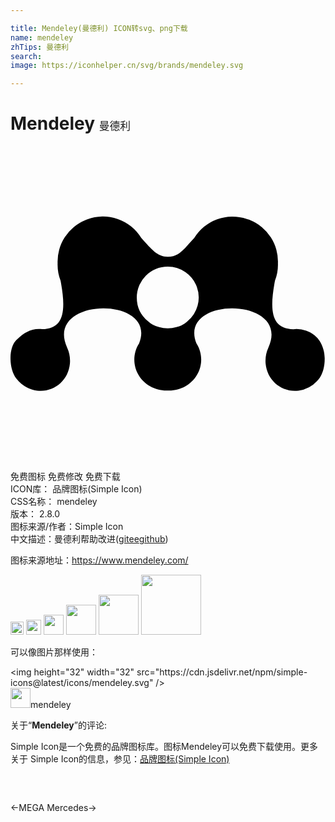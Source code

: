 ```yaml
---

title: Mendeley(曼德利) ICON转svg、png下载
name: mendeley
zhTips: 曼德利
search: 
image: https://iconhelper.cn/svg/brands/mendeley.svg

---
```


# Mendeley  <small style="font-size: 60%;font-weight: 100">曼德利</small>

<div id="svg" class="svg-wrap">
<svg role="img" viewBox="0 0 24 24" xmlns="http://www.w3.org/2000/svg"><title>Mendeley icon</title><path d="M11.973 9.191h.019a2.349 2.349 0 011.5 4.155 1.803 1.803 0 01-.854.451 2.342 2.342 0 01-.647.092h-.019c-.224 0-.441-.033-.647-.092a1.808 1.808 0 01-.854-.451 2.34 2.34 0 01-.849-1.806 2.352 2.352 0 012.351-2.349m-9.948 9.45c1.262.158 2.382-.76 2.501-2.052a2.438 2.438 0 00-.213-1.233c-1.768-3.879 6.955-3.968 5.481-.307l-.01.016c-.697 1.115-.319 2.563.839 3.232.426.248.898.35 1.359.33.461.02.933-.082 1.359-.33 1.158-.67 1.536-2.117.839-3.232l-.01-.016c-1.474-3.661 7.25-3.572 5.48.307a2.44 2.44 0 00-.212 1.233c.12 1.292 1.239 2.21 2.502 2.052a2.339 2.339 0 001.421-.735s.587-.487.578-1.729c-.008-1.013-.578-1.574-.578-1.574a2.206 2.206 0 00-1.81-.644c-1.619-.036-1.859-1.304-1.402-3.694.168-.424.241-.878.226-1.332a3.408 3.408 0 00-2.125-3.287c-.039-.017-.078-.03-.118-.046a1.51 1.51 0 00-.134-.046 3.407 3.407 0 00-3.994 1.449c-.815.895-1.184 1.438-2.022 1.438-.797 0-1.208-.543-2.022-1.438a3.404 3.404 0 00-4.127-1.404c-.04.016-.079.029-.119.046A3.407 3.407 0 003.59 8.932c-.016.454.058.908.225 1.332.457 2.391.217 3.658-1.401 3.694-.793-.085-1.385.242-1.983.841-.6.598-.55 2.2 0 2.899.399.509.94.861 1.594.943"/></svg>
</div>
<detail full-name='mendeley'></detail>

<div class="detail-page">
<p>
<span><span class="badge-success badge">免费图标</span> <span class="badge-success badge">免费修改</span>  <span class="badge-success badge">免费下载</span> </span>
<br/>
<span>
ICON库：
<span class="badge-secondary badge">品牌图标(Simple Icon)</span> 
</span>
<br/>
<span>
CSS名称：
<span class="badge-secondary badge">mendeley</span> 
</span>

<br/>
<span>
版本：
<span class="badge-secondary badge">2.8.0</span> 
</span>
<br/>
<span>图标来源/作者：<span class="badge-light badge">Simple Icon</span></span> 
<br/>
<span class="zh-detail">中文描述：<span class="badge-primary badge">曼德利</span><span class="help-link"><span>帮助改进</span>(<a href="https://gitee.com/liuwave/icon-helper/edit/master/json/brands/mendeley.json" target="_blank" rel="noopener noreferrer">gitee</a><a href="https://github.com/liuwave/icon-helper/edit/master/json/brands/mendeley.json" target="_blank" rel="noopener noreferrer">github</a></span>)</span><br/>
</p>
</div><div class="description description alert alert-light"><p>图标来源地址：<a href="https://www.mendeley.com/" target="_blank" rel="noopener noreferrer">https://www.mendeley.com/</a></p></div>
<div class="alert alert-dark">
<img height="21" width="21" src="https://cdn.jsdelivr.net/npm/simple-icons@latest/icons/mendeley.svg" />
<img height="24" width="24" src="https://cdn.jsdelivr.net/npm/simple-icons@latest/icons/mendeley.svg" />
<img height="32" width="32" src="https://cdn.jsdelivr.net/npm/simple-icons@latest/icons/mendeley.svg" />
<img height="48" width="48" src="https://cdn.jsdelivr.net/npm/simple-icons@latest/icons/mendeley.svg" />
<img height="64" width="64" src="https://cdn.jsdelivr.net/npm/simple-icons@latest/icons/mendeley.svg" />
<img height="96" width="96" src="https://cdn.jsdelivr.net/npm/simple-icons@latest/icons/mendeley.svg" />

</div>
<div>
  <p>可以像图片那样使用：    
  </p>
  <div class="alert alert-primary" style="font-size: 14px">
    &lt;img height="32" width="32" src="https://cdn.jsdelivr.net/npm/simple-icons@latest/icons/mendeley.svg" /&gt;
    <copy-btn content='<img height="32" width="32" src="https://cdn.jsdelivr.net/npm/simple-icons@latest/icons/mendeley.svg" />'></copy-btn>
  </div>
  <div class="alert alert-secondary">
    <img height="32" width="32" src="https://cdn.jsdelivr.net/npm/simple-icons@latest/icons/mendeley.svg" />mendeley
    <copy-btn content="mendeley" btn-title="复制图标名称"></copy-btn>
  </div>
</div>
<div class="icon-detail__container">
<p>关于“<b>Mendeley</b>”的评论:</p>
</div>
<Vssue title="关于“Mendeley”的评论" />
<div><p>Simple Icon是一个免费的品牌图标库。图标Mendeley可以免费下载使用。更多关于  Simple Icon的信息，参见：<a target="_blank" href="https://iconhelper.cn/brands.html">品牌图标(Simple Icon)</a>
</p></div>


<div style="padding:2rem 0 " class="page-nav"><p class="inner"><span class="prev">←<router-link to="/icon/mega.html">MEGA</router-link></span> <span class="next"><router-link to="/icon/mercedes.html">Mercedes</router-link>→</span></p></div>
